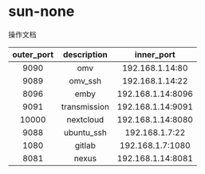 # sun-none
操作文档



| outer_port | description  |    inner_port     |
| :--------: | :----------: | :---------------: |
|    9090    |     omv      |  192.168.1.14:80  |
|    9089    |   omv_ssh    |  192.168.1.14:22  |
|    8096    |     emby     | 192.168.1.14:8096 |
|    9091    | transmission | 192.168.1.14:9091 |
|   10000    |  nextcloud   | 192.168.1.14:8080 |
|    9088    |  ubuntu_ssh  |  192.168.1.7:22   |
|    1080    |    gitlab    | 192.168.1.7:1080  |
|    8081    |    nexus     | 192.168.1.14:8081 |

